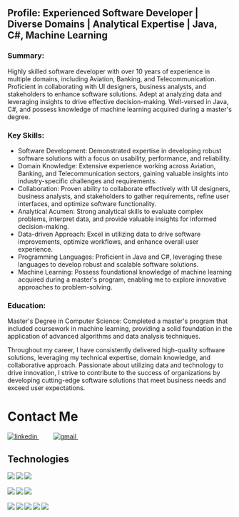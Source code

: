 <div class="profile-section">
  <h2>Profile: Experienced Software Developer | Diverse Domains | Analytical Expertise | Java, C#, Machine Learning</h2>
  <h3>Summary:</h3>
  <p>
    Highly skilled software developer with over 10 years of experience in multiple domains, including Aviation, Banking, and Telecommunication. Proficient in collaborating with UI designers, business analysts, and stakeholders to enhance software solutions. Adept at analyzing data and leveraging insights to drive effective decision-making. Well-versed in Java, C#, and possess knowledge of machine learning acquired during a master's degree.
  </p>
  <h3>Key Skills:</h3>
  <ul>
    <li>Software Development: Demonstrated expertise in developing robust software solutions with a focus on usability, performance, and reliability.</li>
    <li>Domain Knowledge: Extensive experience working across Aviation, Banking, and Telecommunication sectors, gaining valuable insights into industry-specific challenges and requirements.</li>
    <li>Collaboration: Proven ability to collaborate effectively with UI designers, business analysts, and stakeholders to gather requirements, refine user interfaces, and optimize software functionality.</li>
    <li>Analytical Acumen: Strong analytical skills to evaluate complex problems, interpret data, and provide valuable insights for informed decision-making.</li>
    <li>Data-driven Approach: Excel in utilizing data to drive software improvements, optimize workflows, and enhance overall user experience.</li>
    <li>Programming Languages: Proficient in Java and C#, leveraging these languages to develop robust and scalable software solutions.</li>
    <li>Machine Learning: Possess foundational knowledge of machine learning acquired during a master's program, enabling me to explore innovative approaches to problem-solving.</li>
  </ul>
<!--  <h3>Experience:</h3>
  <ul>
    <li>
      <strong>Software Developer at Brombeer IT</strong>
      <br />
      Developed and maintained software solutions for aviation-related applications, collaborating with cross-functional teams to enhance user interfaces and optimize software performance.
    </li>
    <li>
      <strong>ADCB [Company Name]</strong>
      <br />
      Contributed to the development of banking software, collaborating with business analysts to gather requirements and deliver user-friendly solutions that met industry regulations and standards.
    </li>
    <li>
      <strong>Software Developer at [Company Name]</strong>
      <br />
      Engaged in the development of telecommunication software, leveraging data analysis skills to improve system performance and enhance user experience.
    </li>
  </ul> --!>
  <h3>Education:</h3>
  <p>
    Master's Degree in Computer Science: Completed a master's program that included coursework in machine learning, providing a solid foundation in the application of advanced algorithms and data analysis techniques.
  </p>
  <!--<h3>Certifications:</h3>
  <ul>
    <li>[Relevant Certifications]: List any relevant certifications that highlight your expertise in specific software development frameworks or tools.</li>
  </ul>
--!>
  <p>
    Throughout my career, I have consistently delivered high-quality software solutions, leveraging my technical expertise, domain knowledge, and collaborative approach. Passionate about utilizing data and technology to drive innovation, I strive to contribute to the success of organizations by developing cutting-edge software solutions that meet business needs and exceed user expectations.
  </p>


 <h1>Contact Me</h1>
<p>
  <a href="https://www.linkedin.com/in/bilalabdulkany/" rel="nofollow noreferrer">
    <img src="https://img.shields.io/badge/linkedin-%230077B5.svg?style=for-the-badge&logo=linkedin&logoColor=white" alt="linkedin">
  </a>
    &emsp;&emsp;
  <a href="bilal.abdulkany@gmail.com" rel="nofollow noreferrer">
    <img src="https://img.shields.io/badge/Gmail-D14836?style=for-the-badge&logo=gmail&logoColor=white" alt="gmail">
  </a>
    &emsp;&emsp;
</p>

## Technologies

<p>  
  <img align="left" src="https://img.shields.io/badge/c Sharp-%2300599C.svg?style=for-the-badge&logo=c%2B%2B&logoColor=white" />
    &nbsp; 
<img align="left" src="https://img.icons8.com/?size=30&id=13679&format=png" />
    &nbsp;


  <img align="left" src="https://img.shields.io/badge/Visual%20Studio%20Code-0078d7.svg?style=for-the-badge&logo=visual-studio-code&logoColor=white" />
    <br><br> 
  <img align="left" src="https://img.shields.io/badge/docker-%230db7ed.svg?style=for-the-badge&logo=docker&logoColor=white" />
    &nbsp;
   <img align="left" src="https://img.shields.io/badge/jira-%230A0FFF.svg?style=for-the-badge&logo=jira&logoColor=white)" />
    &nbsp;
  <img align="left" src="https://img.shields.io/badge/git-%23F05033.svg?style=for-the-badge&logo=git&logoColor=white" />
    <br><br>
  <img align="left" src="https://img.shields.io/badge/github-%23121011.svg?style=for-the-badge&logo=github&logoColor=white" />
    &nbsp;
  <img align="left" src="https://img.shields.io/badge/gitlab-%23181717.svg?style=for-the-badge&logo=gitlab&logoColor=white" />
    &nbsp;
  <img align="left" src="https://img.shields.io/badge/Linux-FCC624?style=for-the-badge&logo=linux&logoColor=black" />
<!--
  <img align="left" src="https://img.shields.io/badge/Codewars-B1361E?style=for-the-badge&logo=codewars&logoColor=grey" />
    <br><br>-->
  <img align="left" src="https://img.shields.io/badge/-Stackoverflow-FE7A16?style=for-the-badge&logo=stack-overflow&logoColor=white" />
    &nbsp;
  <img align="left" src="https://img.shields.io/badge/-Stackoverflow-FE7A16?style=for-the-badge&logo=stack-overflow&logoColor=white" />
    &nbsp;
 
</p><br/>
</div>
